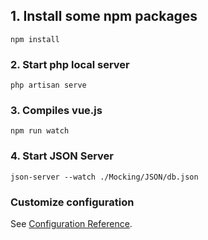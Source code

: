 ## 1. Install some npm packages
```
npm install
```

### 2. Start php local server
```
php artisan serve
```

### 3. Compiles vue.js
```
npm run watch
```

### 4. Start JSON Server
```
json-server --watch ./Mocking/JSON/db.json 
```

### Customize configuration
See [Configuration Reference](https://cli.vuejs.org/config/).
